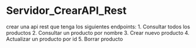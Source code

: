 # Servidor_CrearAPI_Rest
crear una api rest que tenga los siguientes endpoints: 1. Consultar todos los productos 2. Consultar un producto por nombre 3. Crear nuevo producto 4. Actualizar un producto por id 5. Borrar producto
